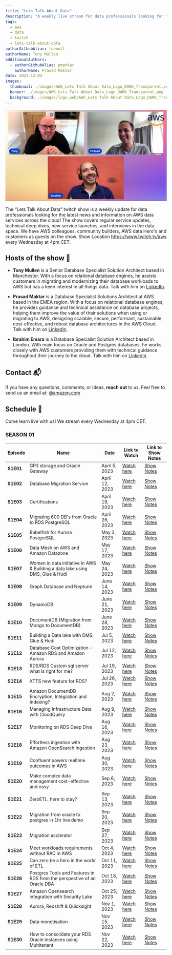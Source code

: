 ```yaml
---
title: "Lets Talk About Data"
description: "A weekly live stream for data professionals looking for the latest news and information on AWS data services across the cloud, we have AWS colleagues, community builders, AWS data Hero's and customers as guests on the show" 
tags:
  - aws
  - data
  - twitch
  - lets-talk-about-data
authorGithubAlias: toemull
authorName: Tony Mullen
additionalAuthors: 
  - authorGithubAlias: pmatkar
    authorName: Prasad Maktar
date: 2023-12-04
images:
  thumbnail: ./images/AWS_Lets Talk About Data_Logo_DARK_Transparent.png
  banner: ./images/AWS_Lets Talk About Data_Logo_DARK_Transparent.png
  background: ./images/logo.webpAWS_Lets Talk About Data_Logo_DARK_Transparent.png
---
```


![Image of Tony, Prasad and Ibrahim  enjoying the live stream together](images/ltad-header.jpg)

The “Lets Talk About Data” twitch show is a weekly update for data professionals looking for the latest news and information on AWS data services across the cloud! The show covers regular service updates, technical deep dives, new service launches, and interviews in the data space. We have AWS colleagues, community builders, AWS data Hero's and customers as guests on the show.  Show Location  https://www.twitch.tv/aws every Wednesday at 4pm CET.

## Hosts of the show 🎤

- **Tony Mullen** is a Senior Database Specialist Solution Architect based in Manchester. With a focus on relational database engines, he assists customers in migrating and modernizing their database workloads to AWS but has a keen interest in all things data.  Talk with him on [LinkedIn](https://www.linkedin.com/in/tony-mullen-8b05927/).

- **Prasad Maktar** is a Database Specialist Solutions Architect at AWS based in the EMEA region. With a focus on relational database engines, he provides guidance and technical assistance on database projects, helping them improve the value of their solutions when using or migrating to AWS, designing scalable, secure, performant, sustainable, cost-effective, and robust database architectures in the AWS Cloud. Talk with him on [LinkedIn](https://www.linkedin.com/in/prasad-matkar-37063715/).

- **Ibrahim Emara** is a Database Specialist Solution Architect based in London. With main focus on Oracle and Postgres databases, he works closely with AWS customers providing them with technical guidance throughout their journey to the cloud. Talk with him on [LinkedIn](https://www.linkedin.com/in/ibrahim-emara-b295a675/).

## Contact 📬

If you have any questions, comments, or ideas, **reach out** to us. Feel free to send us an email at: [@amazon.com](mailto:@amazon.com)

## Schedule 📆

Come learn live with us! We stream every Wednesday at 4pm CET.

### SEASON 01

| Episode | Name| Date | Link to Watch | Link to Show Notes |
|--|--|--|--|--|
| **S1E01** | GP3 storage and Oracle Gateway| April 5, 2023 | [Watch here](https://www.twitch.tv/videos/1841659475) |[Show Notes](/livestreams/lets-talk-about-data/2023-04-05) |
| **S1E02** | Database Migration Service| April 12, 2023 | [Watch here](https://www.twitch.tv/videos/1841014442) |[Show Notes](/livestreams/lets-talk-about-data/2023-04-12) |
| **S1E03** | Certifications| April 19, 2023 | [Watch here](https://www.twitch.tv/videos/1841017419) |[Show Notes](/livestreams/lets-talk-about-data/2023-04-19) |
| **S1E04** | Migrating 600 DB's from Oracle to RDS PostgreSQL| April 26, 2023 | [Watch here](https://www.twitch.tv/videos/1841658373) |[Show Notes](/livestreams/lets-talk-about-data/2023-04-26) |
| **S1E05** | Babelfish for Aurora PostgreSQL| May 3, 2023 | [Watch here](https://www.twitch.tv/videos/1841658652) |[Show Notes](/livestreams/lets-talk-about-data/2023-05-03) |
| **S1E06** | Data Mesh on AWS and Amazon Datazone| May 17, 2023 | [Watch here](https://www.twitch.tv/videos/1841659193) |[Show Notes](/livestreams/lets-talk-about-data/2023-05-17) |
| **S1E07** | Women in data initiative in AWS & Building a data lake using DMS, Glue & Hudi| May 24, 2023 | [Watch here](https://www.twitch.tv/videos/1841658946) |[Show Notes](/livestreams/lets-talk-about-data/2023-05-24) |
| **S1E08** | Graph Database and Neptune| June 14, 2023 | [Watch here](https://www.twitch.tv/videos/1851873056) |[Show Notes](/livestreams/lets-talk-about-data/2023-06-14) |
| **S1E09** | DynamoDB | June 21, 2023 | [Watch here](https://www.twitch.tv/videos/1851873056) |[Show Notes](/livestreams/lets-talk-about-data/2023-06-21) |
| **S1E10** | DocumentDB (Migration from Mongo to DocumentDB)| June 28, 2023 | [Watch here](https://www.twitch.tv/videos/1953157024) |[Show Notes](/livestreams/lets-talk-about-data/2023-06-28) |
| **S1E11** | Building a Data lake with DMS, Glue & Hudi| Jul 5, 2023 | [Watch here](https://www.twitch.tv/videos/1953225374) |[Show Notes](/livestreams/lets-talk-about-data/2023-07-05) |
| **S1E12** | Database Cost Optimization - Amazon RDS and Amazon Aurora | Jul 12, 2023 | [Watch here](https://www.twitch.tv/videos/1953967848) |[Show Notes](/livestreams/lets-talk-about-data/2023-07-12) |
| **S1E13** | RDS/RDS Custom sql server what is right for me? | Jul 19, 2023 | [Watch here](https://www.twitch.tv/videos/1876777687) |[Show Notes](/livestreams/lets-talk-about-data/2023-07-19) |
| **S1E14** | XTTS new feature for RDS? | Jul 26, 2023 | [Watch here](https://www.twitch.tv/videos/1882902977) |[Show Notes](/livestreams/lets-talk-about-data/2023-07-26) |
| **S1E15** | Amazon DocumentDB - Encryption, Integration and Indexing? | Aug 2, 2023 | [Watch here](https://www.twitch.tv/videos/1888909812) |[Show Notes](/livestreams/lets-talk-about-data/2023-08-02) |
| **S1E16** | Managing Infrastructure Data with CloudQuery | Aug 9, 2023 | [Watch here](https://www.twitch.tv/videos/1907162122) |[Show Notes](/livestreams/lets-talk-about-data/2023-08-09) |
| **S1E17** | Monitoring on RDS Deep Dive | Aug 16, 2023 | [Watch here](https://www.twitch.tv/videos/1907161452) |[Show Notes](/livestreams/lets-talk-about-data/2023-08-16) |
| **S1E18** | Effortless ingestion with Amazon OpenSearch Ingestion| Aug 23, 2023 | [Watch here](https://www.twitch.tv/videos/1907119575) |[Show Notes](/livestreams/lets-talk-about-data/2023-08-23) |
| **S1E19** | Confluent powers realtime outcomes in AWS | Aug 30, 2023 | [Watch here](https://www.twitch.tv/videos/1918470045) |[Show Notes](/livestreams/lets-talk-about-data/2023-08-30) |
| **S1E20** | Make complex data management cost-effective and easy | Sep 6, 2023 | [Watch here](https://www.twitch.tv/videos/1918470045) |[Show Notes](/livestreams/lets-talk-about-data/2023-09-06) |
| **S1E21** | ZeroETL, here to stay? | Sep 13, 2023 | [Watch here](https://www.twitch.tv/videos/1925129457) |[Show Notes](/livestreams/lets-talk-about-data/2023-09-13) |
| **S1E22** | Migration from oracle to postgres in 1hr live demo | Sep 20, 2023 | [Watch here](https://www.twitch.tv/videos/1931178867) |[Show Notes](/livestreams/lets-talk-about-data/2023-09-20) |
| **S1E23** | Migration acclerator  | Sep 27, 2023 | [Watch here](https://www.twitch.tv/videos/1937198717) |[Show Notes](/livestreams/lets-talk-about-data/2023-09-27) |
| **S1E24** | Meet workloads requirements without RAC in AWS | Oct 4, 2023 | [Watch here](https://www.twitch.tv/videos/1952451035) |[Show Notes](/livestreams/lets-talk-about-data/2023-10-04) |
| **S1E25** | Can zero be a hero in the world of ETL | Oct 11, 2023 | [Watch here](https://www.twitch.tv/videos/1952451659) |[Show Notes](/livestreams/lets-talk-about-data/2023-10-11) |
| **S1E26** | Postgres Tools and Features in RDS from the perspective of an Oracle DBA | Oct 18, 2023 | [Watch here](https://www.twitch.tv/videos/1954115395) |[Show Notes](/livestreams/lets-talk-about-data/2023-10-18) |
| **S1E27** | Amazon Opensearch integration with Security Lake | Oct 25, 2023 | [Watch here](https://www.twitch.tv/videos/1971030897) |[Show Notes](/livestreams/lets-talk-about-data/2023-10-25) |
| **S1E28** | Aurora, Redshift & Quicksight | Nov 1, 2023 | [Watch here](https://www.twitch.tv/videos/1971031389) |[Show Notes](/livestreams/lets-talk-about-data/2023-11-01) |
| **S1E29** | Data monetisation | Nov 15, 2023 | [Watch here](https://www.twitch.tv/videos/1983392065) |[Show Notes](/livestreams/lets-talk-about-data/2023-11-15) |
| **S1E30** | How to consolidate your RDS Oracle instances using  Multitenant | Nov 22, 2023 | [Watch here](https://www.twitch.tv/videos/1985940707) |[Show Notes](/livestreams/lets-talk-about-data/2023-11-22) |
